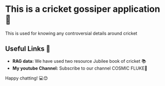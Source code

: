 #  This is a cricket gossiper application 🏏

This is used for knowing any controversial details around cricket

## Useful Links 🔗

- **RAG data:** We have used two resource Jubilee book of cricket 📚
- **My youtube Channel:** Subscribe to our channel COSMIC FLUKE💬

Happy chatting! 💻😊

